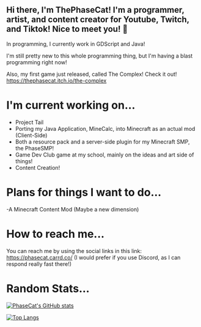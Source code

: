 ## Hi there, I'm ThePhaseCat! I'm a programmer, artist, and content creator for Youtube, Twitch, and Tiktok! Nice to meet you! 👋

In programming, I currently work in GDScript and Java!

I'm still pretty new to this whole programming thing, but I'm having a blast programming right now!

Also, my first game just released, called The Complex! Check it out!
https://thephasecat.itch.io/the-complex

# I'm current working on...
- Project Tail
- Porting my Java Application, MineCalc, into Minecraft as an actual mod (Client-Side)
- Both a resource pack and a server-side plugin for my Minecraft SMP, the PhaseSMP!
- Game Dev Club game at my school, mainly on the ideas and art side of things!
- Content Creation!

# Plans for things I want to do...
-A Minecraft Content Mod (Maybe a new dimension)

# How to reach me...
You can reach me by using the social links in this link: https://phasecat.carrd.co/
(I would prefer if you use Discord, as I can respond really fast there!)

# Random Stats...

[![PhaseCat's GitHub stats](https://github-readme-stats.vercel.app/api?username=thephasecat&show_icons=true&theme=tokyonight)](https://github.com/anuraghazra/github-readme-stats)

[![Top Langs](https://github-readme-stats.vercel.app/api/top-langs/?username=thephasecat&layout=compact&theme=tokyonight)](https://github.com/anuraghazra/github-readme-stats)
